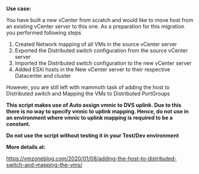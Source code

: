 **Use case:**

You have built a new vCenter from scratch and would like to move host from an existing vCenter server to this one. As a preparation for this migration you performed following steps

1) Created Network mapping of all VMs in the source vCenter server
2) Exported the Distributed switch configuration from the source vCenter server
3) Imported the Distributed switch configuration to the new vCenter server
4) Added ESXi hosts in the New vCenter server to their respective Datacenter and cluster

However, you are still left with mammoth task of adding the host to Distributed switch and Mapping the VMs to Distributed PortGroups

**This script makes use of Auto assign vmnic to DVS uplink. Due to this there is no way to specify vmnic to uplink mapping. Hence, do not use in an environment where vmnic to uplink mapping is required to be a constant.**

**Do not use the script without testing it in your Test/Dev environment**

**More details at:**

https://vmzoneblog.com/2020/01/08/adding-the-host-to-distributed-switch-and-mapping-the-vms/ 